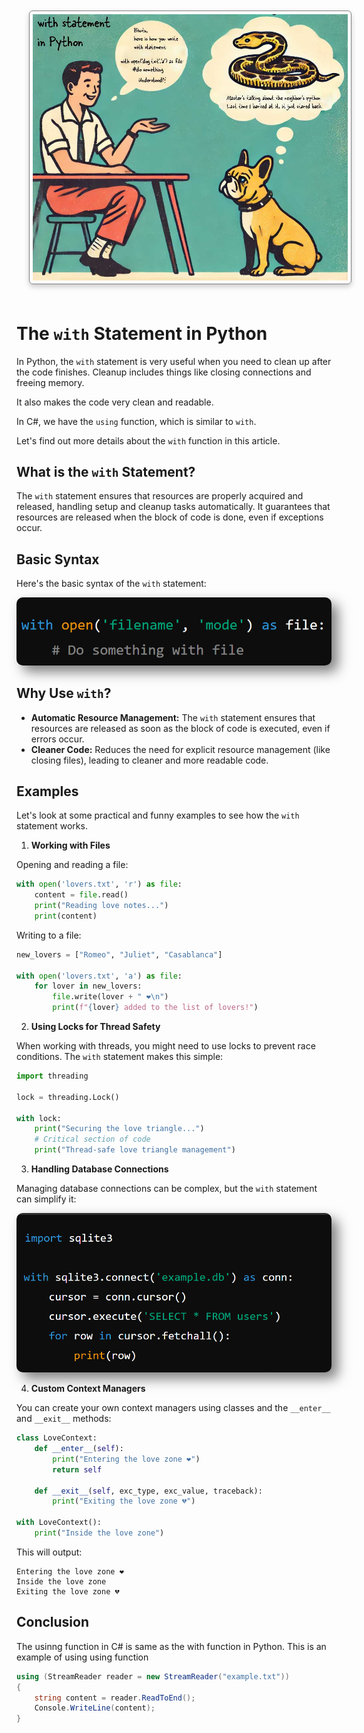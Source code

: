 
<img src="images/custom-image-2024-07-29-14-38-31.png" alt="alt text" style="
    border: 1px solid gray;
    border-radius: 6px;
    box-shadow: 0px 4px 8px rgba(0, 0, 0, 0.2);
    margin: 20px;
    padding: 5px;
    width: auto; /* Maintain aspect ratio */
    height: 400; /* Maintain aspect ratio */
    ;
"/>

# The `with` Statement in Python

In Python, the `with` statement is very useful when you need to clean up after the code finishes. Cleanup includes things like closing connections and freeing memory.

It also makes the code very clean and readable.

In C#, we have the `using` function, which is similar to `with`.

Let's find out more details about the `with` function in this article.

## What is the `with` Statement?

The `with` statement ensures that resources are properly acquired and released, handling setup and cleanup tasks automatically. It guarantees that resources are released when the block of code is done, even if exceptions occur.

## Basic Syntax

Here's the basic syntax of the `with` statement:


<img src="images/custom-image-2024-07-29-14-03-59.png" style="box-shadow: 10px 10px 20px rgba(0, 0, 0, 0.5); border: none; border-radius: 10px;">


## Why Use `with`?

- **Automatic Resource Management:** The `with` statement ensures that resources are released as soon as the block of code is executed, even if errors occur.
- **Cleaner Code:** Reduces the need for explicit resource management (like closing files), leading to cleaner and more readable code.

## Examples

Let's look at some practical and funny examples to see how the `with` statement works.

1. **Working with Files**

Opening and reading a file:

```python
with open('lovers.txt', 'r') as file:
    content = file.read()
    print("Reading love notes...")
    print(content)
```

Writing to a file:

```python
new_lovers = ["Romeo", "Juliet", "Casablanca"]

with open('lovers.txt', 'a') as file:
    for lover in new_lovers:
        file.write(lover + " ❤️\n")
        print(f"{lover} added to the list of lovers!")
```

2. **Using Locks for Thread Safety**

When working with threads, you might need to use locks to prevent race conditions. The `with` statement makes this simple:

```python
import threading

lock = threading.Lock()

with lock:
    print("Securing the love triangle...")
    # Critical section of code
    print("Thread-safe love triangle management")
```

3. **Handling Database Connections**

Managing database connections can be complex, but the `with` statement can simplify it:


<img src="images/custom-image-2024-07-29-14-04-33.png" style="box-shadow: 10px 10px 20px rgba(0, 0, 0, 0.5); border: none; border-radius: 10px;">


4. **Custom Context Managers**

You can create your own context managers using classes and the `__enter__` and `__exit__` methods:

```python
class LoveContext:
    def __enter__(self):
        print("Entering the love zone ❤️")
        return self

    def __exit__(self, exc_type, exc_value, traceback):
        print("Exiting the love zone 💔")

with LoveContext():
    print("Inside the love zone")
```

This will output:

```
Entering the love zone ❤️
Inside the love zone
Exiting the love zone 💔
```

## Conclusion

The usinng function in C# is same as the with function in Python. This is an example of using using function

```csharp
using (StreamReader reader = new StreamReader("example.txt"))
{
    string content = reader.ReadToEnd();
    Console.WriteLine(content);
}
```
